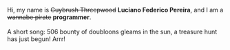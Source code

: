 Hi, my name is ~~Guybrush Threepwood~~ **Luciano Federico Pereira**, and I am a ~~wannabe pirate~~ **programmer**.<br><br>A short song: 506 bounty of doubloons gleams in the sun, a treasure hunt has just begun! Arrr!
